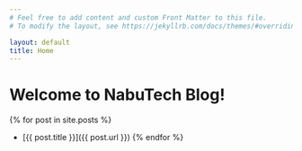 ```yaml
---
# Feel free to add content and custom Front Matter to this file.
# To modify the layout, see https://jekyllrb.com/docs/themes/#overriding-theme-defaults

layout: default
title: Home
---
```


# Welcome to NabuTech Blog!

{% for post in site.posts %}
- [{{ post.title }}]({{ post.url }})
{% endfor %}
